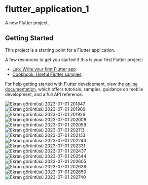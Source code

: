# flutter_application_1

A new Flutter project.

## Getting Started

This project is a starting point for a Flutter application.

A few resources to get you started if this is your first Flutter project:

- [Lab: Write your first Flutter app](https://docs.flutter.dev/get-started/codelab)
- [Cookbook: Useful Flutter samples](https://docs.flutter.dev/cookbook)

For help getting started with Flutter development, view the
[online documentation](https://docs.flutter.dev/), which offers tutorials,
samples, guidance on mobile development, and a full API reference.

![Ekran görüntüsü 2023-07-01 201847](https://github.com/seperet/Apple-Flutter/assets/91972196/4624e0e7-f9ed-4243-84af-e4113a621495)
![Ekran görüntüsü 2023-07-01 201909](https://github.com/seperet/Apple-Flutter/assets/91972196/ed3717a3-f9e3-4e84-acaf-74a612a9c28b)
![Ekran görüntüsü 2023-07-01 201926](https://github.com/seperet/Apple-Flutter/assets/91972196/de14c977-66d0-4133-9c00-01ea58e87492)
![Ekran görüntüsü 2023-07-01 202008](https://github.com/seperet/Apple-Flutter/assets/91972196/6a68e89b-4a6f-4947-9a42-0d91d2718812)
![Ekran görüntüsü 2023-07-01 202059](https://github.com/seperet/Apple-Flutter/assets/91972196/87b7fae0-f70d-4e46-8bca-0d1836bce2c9)
![Ekran görüntüsü 2023-07-01 202113](https://github.com/seperet/Apple-Flutter/assets/91972196/232ab138-4a7c-47c9-992f-4cd92e2f2887)
![Ekran görüntüsü 2023-07-01 202133](https://github.com/seperet/Apple-Flutter/assets/91972196/0535b6b9-c66c-4078-a7cb-a26f75d75973)
![Ekran görüntüsü 2023-07-01 202243](https://github.com/seperet/Apple-Flutter/assets/91972196/0a2ce57c-a0be-46a0-b8f8-c1947fbd2b8d)
![Ekran görüntüsü 2023-07-01 202331](https://github.com/seperet/Apple-Flutter/assets/91972196/25293946-de45-460f-a157-cc70a57da7f3)
![Ekran görüntüsü 2023-07-01 202437](https://github.com/seperet/Apple-Flutter/assets/91972196/4cd0c20e-f847-4b4b-99d0-eabbe707ac4f)
![Ekran görüntüsü 2023-07-01 202544](https://github.com/seperet/Apple-Flutter/assets/91972196/e27b85a6-2850-49b5-b937-677a020ff2f1)
![Ekran görüntüsü 2023-07-01 202605](https://github.com/seperet/Apple-Flutter/assets/91972196/f93d97fd-774e-4178-a44c-8047edc7cc54)
![Ekran görüntüsü 2023-07-01 202638](https://github.com/seperet/Apple-Flutter/assets/91972196/62f13d2b-5119-4b1d-81d6-31ff082fc020)
![Ekran görüntüsü 2023-07-01 202650](https://github.com/seperet/Apple-Flutter/assets/91972196/328620e0-5490-4495-9f76-ec5766f9a54d)
![Ekran görüntüsü 2023-07-01 202740](https://github.com/seperet/Apple-Flutter/assets/91972196/dac78077-7e01-48ce-b72b-510f7f440074)

